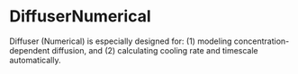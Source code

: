 # DiffuserNumerical
Diffuser (Numerical) is especially designed for: (1) modeling concentration-dependent diffusion, and (2) calculating cooling rate and timescale automatically.
